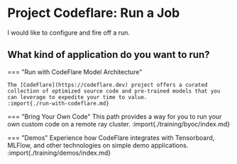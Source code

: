 # Project Codeflare: Run a Job

I would like to configure and fire off a run.

## What kind of application do you want to run?

=== "Run with CodeFlare Model Architecture"
    
    The [CodeFlare](https://codeflare.dev) project offers a curated
    collection of optimized source code and pre-trained models that you
    can leverage to expedite your time to value.
    :import{./run-with-codeflare.md}

=== "Bring Your Own Code"
    This path provides a way for you to run your own custom code on a remote ray cluster.
    :import{./training/byoc/index.md}

=== "Demos"
    Experience how CodeFlare integrates with Tensorboard, MLFlow, and other technologies on simple demo applications.
    :import{./training/demos/index.md}
